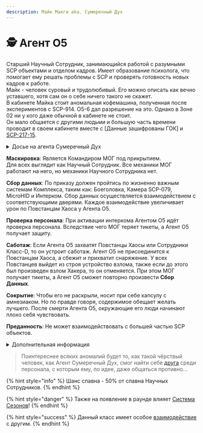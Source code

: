 ```yaml
---
description: Майк Макги aka. Сумеречный Дух
---
```


# 🕵 Агент O5

Старший Научный Сотрудник, занимающийся работой с разумными SCP объектами и отделом кадров. Имеет образование психолога, что помогает ему решать проблемы с SCP и проверять готовность новых кадров к работе.\
Майк - человек суровый и трудолюбивый. Его можно описать как вечно уставшего, хотя сам он о себе ничего такого не скажет.\
В кабинете Майка стоит аномальная кофемашина, полученная после экспериментов с SCP-914. O5-6 дал разрешение на это. Однако в Зоне 02 ни у кого даже обычной в кабинете не стоит.\
Он мало общается с другими людьми и большую часть времени проводит в своем кабинете вместе с \[Данные зашифрованы ГОК] и [SCP-217-15](../chi/chaos-spy.md).

<details>

<summary>Досье на агента Сумеречный Дух</summary>

Профессиональный Агент, прибывший в Зону 02 под прикрытием по приказу Совета O5. Хоть миссия и должна была быть быстрой, но что-то пошло не по плану и теперь он здесь надолго. За это время агент не смог как либо покинуть Комплекс или отправить хоть какое-то сообщение совету. Но вот случилось Н.У.С., и решив проблему с ним, появляется возможность попытаться покинуть Комплекс с прибывшим отрядом МОГ, дабы разорвать этот аномальный купол над Зоной 02.

</details>

**Маскировка**: Является Командиром МОГ под прикрытием.\
Для всех выглядит как Научный Сотрудник. Все механики МОГ работают на него, но механики Научного Сотрудника нет.

**Сбор данных**: По приказу должен пройтись по жизненно важным системам Комплекса, таким как: Боеголовка, Камера SCP-079, MicroHID и Интерком. Сбор данных осуществляется взаимодействием с соответствующими дверями. Каждое взаимодействие увеличивает урон по Повстанцам Хаоса у Агента O5.

**Проверка персонала**: При активации интеркома Агентом О5 идёт проверка персонала. Вследствие чего МОГ теряет тикеты, а Агент O5 получает защиту.

**Саботаж**: Если Агента O5 захватят Повстанцы Хаосы или Сотрудники Класс-D, то он устроит саботаж. Агент O5 не присоединится к Повстанцам Хаоса, а сбежит и прихватит снаряжение. У всех Повстанцев выйдет из строя устройство взлома, также если до этого был произведен взлом Хакера, то он отменяется. При этом МОГ получает тикеты, а Агент O5 сможет повторно произвести **Сбор Данных**.

**Сокрытие**: Чтобы его не раскрыли, носит при себе капсулу с амнезиаком. Но по правде говоря, содержимое обещает желать лучшего. После смерти Агента О5, окружающие его люди начинают плохо себя чувствовать.

**Преданность**: Не может взаимодействовать с большей частью SCP объектов.

<details>

<summary>Дополнительная информация</summary>

* **Класс**: Научный Сотрудник (Капитан МОГ)
* **Оружие**: COM-18
* **Уровень доступа**: Карта Кадета МОГ
* **Броня**: Боевая броня
* **Особое снаряжение**: Отсутствует

</details>

> Поинтереснее всяких аномалий будет то, как такой чёрствый человек, как Агент Сумеречный Дух, смог найти себе [друга](../chi/chaos-spy.md) среди персонала, с которым ему, по идее, даже общаться противно...

{% hint style="info" %}
Шанс спавна - 50% от спавна Научных Сотрудников.
{% endhint %}

{% hint style="danger" %}
Также на появление в раунде влияет [Система Сезонов](../../server-systems/seasons-system/)!
{% endhint %}

{% hint style="success" %}
Данный класс имеет особое [взаимодействие](../interconnection-of-classes.md) с другим.
{% endhint %}
